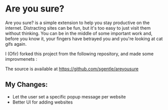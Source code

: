 Are you sure?
=============

Are you sure? is a simple extension to help you stay productive on the internet. Distracting sites can be fun, but it's too easy to just visit them without thinking. You can be in the middle of some important work and, before you know it, your fingers have betrayed you and you're looking at cat gifs again.

I (Ofir) forked this project from the following repository, and made some improvmenets :

The source is available at https://github.com/sgentle/areyousure 


My Changes:
--------------

* Let the user set a specific popup message per website
* Better UI for adding websites
